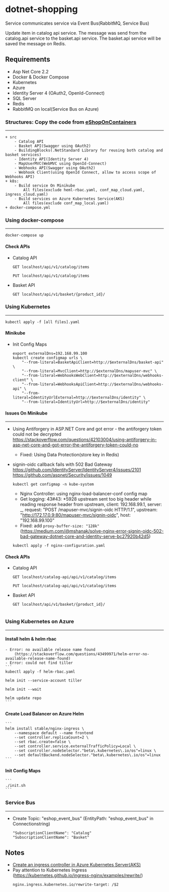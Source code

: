 # dotnet-shopping
Service communicates service via Event Bus(RabbitMQ, Service Bus)

Update item in catalog api service. The message was send from the catalog.api service to the basket.api service.
The basket.api service will be saved the message on Redis.


## Requirements
+ Asp Net Core 2.2
+ Docker & Docker Compose
+ Kubernetes
+ Azure
+ Identity Server 4 (OAuth2, OpenId-Connect)
+ SQL Server
+ Redis
+ RabbitMQ on local(Service Bus on Azure)

### Structures: Copy the code from [eShopOnContainers](https://github.com/dotnet-architecture/eShopOnContainers)
-----------------------------------------------------------------------------------------------------------------
    + src
        - Catalog API
        - Basket API(Swagger using OAuth2)
        - BuildingBlocks(.NetStandard Library for reusing both catalog and basket services)
        - Identity API(Identity Server 4)
        - MapUserMVC(WebMVC using OpenId-Connect)
        - Webhooks API(Swagger using OAuth2)
        - Webhook Client(using OpenId Connect, allow to access scope of Webhooks API)
    + k8s:
        - Build service On Minikube
            All files(exclude heml-rbac.yaml, conf_map_cloud.yaml, ingress_cloud.yaml)
        - Build services on Azure Kubernetes Service(AKS)
            All files(exclude conf_map_local.yaml)
    + docker-compose.yml

### Using docker-compose
-------------------------
```
docker-compose up
```

#### Check APIs
+ Catalog API

    ```
    GET localhost/api/v1/catalog/items
    ```

    ```
    PUT localhost/api/v1/catalog/items
    ```

+ Basket API
    ```
    GET localhost/api/v1/basket/{product_id}/
    ```

### Using Kubernetes
---------------------
```
kubectl apply -f [all files].yaml
```

#### Minikube
+ Init Config Maps
    ```
    export externalDns=192.168.99.100
    kubectl create configmap urls \
        "--from-literal=BasketApiClient=http://$externalDns/basket-api" \
        "--from-literal=MvcClient=http://$externalDns/mapuser-mvc" \
        "--from-literal=WebhooksWebClient=http://$externalDns/webhooks-client" \
        "--from-literal=WebhooksApiClient=http://$externalDns/webhooks-api" \
        "--from-literal=IdentityUrlExternal=http://$externalDns/identity" \
        "--from-literal=IdentityUrl=http://$externalDns/identity"
    ```

#### Issues On Minikube
-------------------------
+ Using Antiforgery in ASP.NET Core and got error - the antiforgery token could not be decrypted
    https://stackoverflow.com/questions/42103004/using-antiforgery-in-asp-net-core-and-got-error-the-antiforgery-token-could-no
    - Fixed: Using Data Protection(store key in Redis)

+ signin-oidc callback fails with 502 Bad Gateway
    https://github.com/IdentityServer/IdentityServer4/issues/2101
    https://github.com/aspnet/Security/issues/1049

    ```
    kubectl get configmap -n kube-system
    ```
    - Nginx Controller: using nginx-load-balancer-conf config map
    - Get logging: 43#43: *5928 upstream sent too big header while reading response header from upstream, client: 192.168.99.1, server: _, request: "POST /mapuser-mvc/signin-oidc HTTP/1.1", upstream: "http://172.17.0.9:80/mapuser-mvc/signin-oidc", host: "192.168.99.100"
    - Fixed: add `proxy-buffer-size: "128k"` (https://medium.com/@mshanak/solve-nginx-error-signin-oidc-502-bad-gateway-dotnet-core-and-identity-serve-bc27920b42d5)
    ```
    kubectl apply -f nginx-configuration.yaml
    ```

#### Check APIs
+ Catalog API

    ```
    GET localhost/catalog-api/api/v1/catalog/items
    ```

    ```
    PUT localhost/catalog-api/api/v1/catalog/items
    ```

+ Basket API
    ```
    GET localhost/api/v1/basket/{product_id}/


### Using Kubernetes on Azure
------------------------------
#### Install helm & helm rbac
    - Error: no available release name found
        (https://stackoverflow.com/questions/43499971/helm-error-no-available-release-name-found)
    - Error: could not find tiller
    ```
    kubectl apply -f helm-rbac.yaml

    helm init --service-account tiller

    helm init --wait

    helm update repo
    ```

#### Create Load Balancer on Azure Helm
    ```
    helm install stable/nginx-ingress \
        --namespace default --name frontend
        --set controller.replicaCount=2 \
        --set rbac.create=false \
        --set controller.service.externalTrafficPolicy=Local \
        --set controller.nodeSelector."beta\.kubernetes\.io/os"=linux \
        --set defaultBackend.nodeSelector."beta\.kubernetes\.io/os"=linux
    ```

#### Init Config Maps
    ```
    ./init.sh
    ```

### Service Bus
----------------
+ Create Topic: "eshop_event_bus" (EntityPath: "eshop_event_bus" in Connectionstring)
    ```
    "SubscriptionClientName": "Catalog"
    "SubscriptionClientName": "Basket"
    ```

## Notes
+ [Create an ingress controller in Azure Kubernetes Server(AKS)](https://docs.microsoft.com/en-us/azure/aks/ingress-basic)
+ Pay attention to Kubernetes Ingress (https://kubernetes.github.io/ingress-nginx/examples/rewrite/)
    ```
    nginx.ingress.kubernetes.io/rewrite-target: /$2
    ```